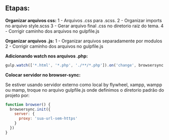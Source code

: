 ## Etapas:
**Organizar arquivos css:**
  1 - Arquivos .css para .scss.
  2 - Organizar imports no arquivo style.scss
  3 - Gerar arquivo final .css no diretorio raiz do tema.
  4 - Corrigir caminho dos arquivos no gulpfile.js

**Organizar arquivos .js:**
  1 - Organizar arquivos separadamente por modulos
  2 - Corrigir caminho dos arquivos no gulpfile.js

**Adicionando watch nos arquivos .php:**
```javascript
gulp.watch(['*.html', '*.php', './**/*.php']).on('change', browsersync.reload);
```

**Colocar servidor no browser-sync:**

Se estiver usando servidor externo como local by flywheel, xampp, wampp ou mamp, troque no arquivo gulpfile.js onde definimos o diretorio padrão do projeto por:
```javascript
function browser() {
  browsersync.init({
    server: {
      proxy: 'sua-url-sem-https'
    }
  })
}
```